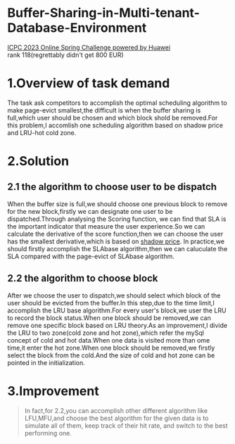 # Buffer-Sharing-in-Multi-tenant-Database-Environment 
[ICPC 2023 Online Spring Challenge powered by Huawei](https://codeforces.com/contests/1813)  
rank 118(regrettably didn't get 800 EUR)
# 1.Overview of task demand
The task ask competitors to accomplish the optimal scheduling algorithm to make page-evict smallest,the difficult is when the buffer sharing is full,which user should be chosen and which block shold be removed.For this problem,I accomlish one scheduling algorithm based on shadow price and LRU-hot cold zone.
# 2.Solution
## 2.1 the algorithm to choose user to be dispatch
When the buffer size is full,we should choose one previous block to remove for the new block,firstly we can designate one user to be dispatched.Through analysing the Scoring function, we can find that SLA is the important indicator that measure the user experience.So we can calculate the derivative of the score function,then we can choose the user has the smallest derivative,which is based on [shadow price](https://www.investopedia.com/terms/s/shadowpricing.asp).
In practice,we should firstly accomplish the SLAbase algorithm,then we can caluculate the SLA compared with the page-evict of SLAbase algorithm.
## 2.2 the algorithm to choose block
After we choose the user to dispatch,we should select which block of the user should be evicted from the buffer.In this step,due to the time limit,I accomplish the LRU base algorithm.For every user's block,we user the LRU to record the block status.When one block should be removed,we can remove one specific block based on LRU theory.As an improvement,I divide the LRU to two zone(cold zone and hot zone),which refer the mySql concept of cold and hot data.When one data is visited more than ome time,it enter the hot zone.When one block should be removed,we firstly select the block from the cold.And the size of cold and hot zone can be pointed in the initialization.
# 3.Improvement
> In fact,for 2.2,you can accomplish other different algorithm like LFU,MFU,and choose the best algorithm for the given data is to simulate all of them, keep track of their hit rate, and switch to the best performing one.
